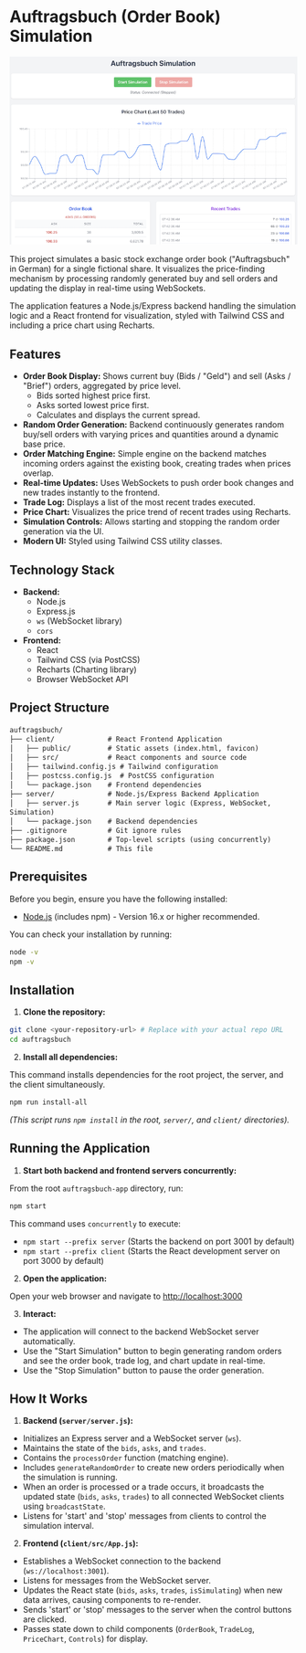 # Auftragsbuch (Order Book) Simulation

![App Screenshot](auftragsbuch.png) 

This project simulates a basic stock exchange order book ("Auftragsbuch" in German) for a single fictional share. It visualizes the price-finding mechanism by processing randomly generated buy and sell orders and updating the display in real-time using WebSockets.

The application features a Node.js/Express backend handling the simulation logic and a React frontend for visualization, styled with Tailwind CSS and including a price chart using Recharts.

## Features

*   **Order Book Display:** Shows current buy (Bids / "Geld") and sell (Asks / "Brief") orders, aggregated by price level.
    *   Bids sorted highest price first.
    *   Asks sorted lowest price first.
    *   Calculates and displays the current spread.
*   **Random Order Generation:** Backend continuously generates random buy/sell orders with varying prices and quantities around a dynamic base price.
*   **Order Matching Engine:** Simple engine on the backend matches incoming orders against the existing book, creating trades when prices overlap.
*   **Real-time Updates:** Uses WebSockets to push order book changes and new trades instantly to the frontend.
*   **Trade Log:** Displays a list of the most recent trades executed.
*   **Price Chart:** Visualizes the price trend of recent trades using Recharts.
*   **Simulation Controls:** Allows starting and stopping the random order generation via the UI.
*   **Modern UI:** Styled using Tailwind CSS utility classes.

## Technology Stack

*   **Backend:**
    *   Node.js
    *   Express.js
    *   `ws` (WebSocket library)
    *   `cors`
*   **Frontend:**
    *   React
    *   Tailwind CSS (via PostCSS)
    *   Recharts (Charting library)
    *   Browser WebSocket API

## Project Structure

```
auftragsbuch/
├── client/             # React Frontend Application
│   ├── public/         # Static assets (index.html, favicon)
│   ├── src/            # React components and source code
│   ├── tailwind.config.js # Tailwind configuration
│   ├── postcss.config.js  # PostCSS configuration
│   └── package.json    # Frontend dependencies
├── server/             # Node.js/Express Backend Application
│   ├── server.js       # Main server logic (Express, WebSocket, Simulation)
│   └── package.json    # Backend dependencies
├── .gitignore          # Git ignore rules
├── package.json        # Top-level scripts (using concurrently)
└── README.md           # This file
```

## Prerequisites

Before you begin, ensure you have the following installed:

* [Node.js](https://nodejs.org/) (includes npm) - Version 16.x or higher recommended.

You can check your installation by running:

```bash
node -v
npm -v
```

## Installation

1.  **Clone the repository:**
    
```bash
git clone <your-repository-url> # Replace with your actual repo URL
cd auftragsbuch
```

2.  **Install all dependencies:**
   
This command installs dependencies for the root project, the server, and the client simultaneously.

```bash
npm run install-all
```

*(This script runs `npm install` in the root, `server/`, and `client/` directories).*

## Running the Application

1.  **Start both backend and frontend servers concurrently:**
    
  From the root `auftragsbuch-app` directory, run:
  
  ```bash
  npm start
  ```
  
This command uses `concurrently` to execute:

* `npm start --prefix server` (Starts the backend on port 3001 by default)
* `npm start --prefix client` (Starts the React development server on port 3000 by default)

2.  **Open the application:**

Open your web browser and navigate to [http://localhost:3000](http://localhost:3000)

3.  **Interact:**
    
* The application will connect to the backend WebSocket server automatically.
* Use the "Start Simulation" button to begin generating random orders and see the order book, trade log, and chart update in real-time.
* Use the "Stop Simulation" button to pause the order generation.

## How It Works

1.  **Backend (`server/server.js`):**
    
* Initializes an Express server and a WebSocket server (`ws`).
* Maintains the state of the `bids`, `asks`, and `trades`.
* Contains the `processOrder` function (matching engine).
* Includes `generateRandomOrder` to create new orders periodically when the simulation is running.
* When an order is processed or a trade occurs, it broadcasts the updated state (`bids`, `asks`, `trades`) to all connected WebSocket clients using `broadcastState`.
* Listens for 'start' and 'stop' messages from clients to control the simulation interval.

2.  **Frontend (`client/src/App.js`):**

* Establishes a WebSocket connection to the backend (`ws://localhost:3001`).
* Listens for messages from the WebSocket server.
* Updates the React state (`bids`, `asks`, `trades`, `isSimulating`) when new data arrives, causing components to re-render.
* Sends 'start' or 'stop' messages to the server when the control buttons are clicked.
* Passes state down to child components (`OrderBook`, `TradeLog`, `PriceChart`, `Controls`) for display.
